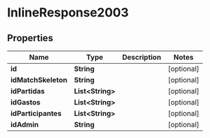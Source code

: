 
# InlineResponse2003

## Properties
Name | Type | Description | Notes
------------ | ------------- | ------------- | -------------
**id** | **String** |  |  [optional]
**idMatchSkeleton** | **String** |  |  [optional]
**idPartidas** | **List&lt;String&gt;** |  |  [optional]
**idGastos** | **List&lt;String&gt;** |  |  [optional]
**idParticipantes** | **List&lt;String&gt;** |  |  [optional]
**idAdmin** | **String** |  |  [optional]



